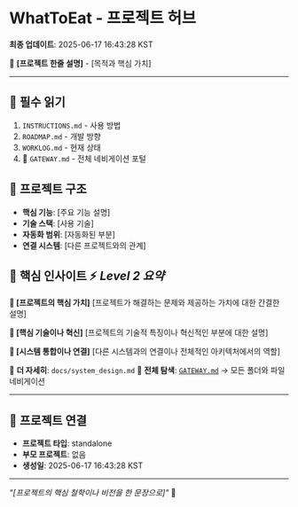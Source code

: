 # WhatToEat - 프로젝트 허브

**최종 업데이트**: 2025-06-17 16:43:28 KST

🎯 **[프로젝트 한줄 설명]** - [목적과 핵심 가치]

---

## 🚨 필수 읽기
1. `INSTRUCTIONS.md` - 사용 방법
2. `ROADMAP.md` - 개발 방향  
3. `WORKLOG.md` - 현재 상태
4. 🚪 `GATEWAY.md` - 전체 네비게이션 포털

## 📁 프로젝트 구조
- **핵심 기능**: [주요 기능 설명]
- **기술 스택**: [사용 기술]
- **자동화 범위**: [자동화된 부분]
- **연결 시스템**: [다른 프로젝트와의 관계]

## 🧠 핵심 인사이트 ⚡ *Level 2 요약*

**🎯 [프로젝트의 핵심 가치]**
[프로젝트가 해결하는 문제와 제공하는 가치에 대한 간결한 설명]

**🔧 [핵심 기술이나 혁신]**
[프로젝트의 기술적 특징이나 혁신적인 부분에 대한 설명]

**🌊 [시스템 통합이나 연결]**
[다른 시스템과의 연결이나 전체적인 아키텍처에서의 역할]

📍 **더 자세히**: `docs/system_design.md`
🚪 **전체 탐색**: [`GATEWAY.md`](GATEWAY.md) → 모든 폴더와 파일 네비게이션

---

## 🔗 프로젝트 연결
- **프로젝트 타입**: standalone
- **부모 프로젝트**: 없음
- **생성일**: 2025-06-17 16:43:28 KST

---

*"[프로젝트의 핵심 철학이나 비전을 한 문장으로]"* 🚀
